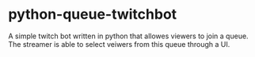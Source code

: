 # python-queue-twitchbot
A simple twitch bot written in python that allowes viewers to join a queue. The streamer is able to select veiwers from this queue through a UI.
